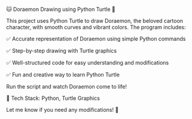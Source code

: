 🐱 Doraemon Drawing using Python Turtle 🎨

This project uses Python Turtle to draw Doraemon, the beloved cartoon character, with smooth curves and vibrant colors. The program includes:

✅ Accurate representation of Doraemon using simple Python commands

✅ Step-by-step drawing with Turtle graphics

✅ Well-structured code for easy understanding and modifications

✅ Fun and creative way to learn Python Turtle

Run the script and watch Doraemon come to life!

📌 Tech Stack: Python, Turtle Graphics

Let me know if you need any modifications! 🚀
